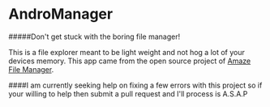 # AndroManager
#####Don't get stuck with the boring file manager!

This is a file explorer meant to be light weight and not hog a lot of your devices memory. This app came from the open source project of <a href="http://adf.ly/1iCx21">Amaze File Manager</a>.

####I am currently seeking help on fixing a few errors with this project so if your willing to help then submit a pull request and I'll process is A.S.A.P
